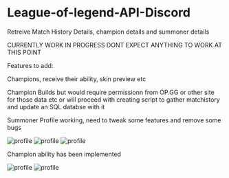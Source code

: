 # League-of-legend-API-Discord
 Retreive Match History Details, champion details and summoner details
 
 CURRENTLY WORK IN PROGRESS DONT EXPECT ANYTHING TO WORK AT THIS POINT

Features to add:

Champions, receive their ability, skin preview etc

Champion Builds but would require permissionn from OP.GG or other site for those data etc
or will proceed with creating script to gather matchistory and update an SQL databse with it


Summoner Profile working, need to tweak some features and remove some bugs

![profile](https://i.imgur.com/NmTa2mt.png)
![profile](https://i.imgur.com/KKTXCJP.png)
![profile](https://i.imgur.com/16KubCb.png)

Champion ability has been implemented

![profile](https://i.imgur.com/E2hxgCb.gifv)
![profile](https://i.imgur.com/Zmz0L7d.gifv)

